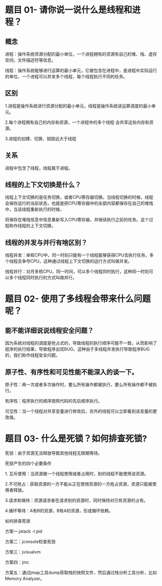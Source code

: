 # **题目 01- 请你说一说什么是线程和进程？**

## 概念

&#x9;进程：操作系统资源分配的最小单位，一个进程拥有的资源有自己的堆、栈、虚存空间，文件描述符等信息。

&#x9;线程：操作系统能够进行运算的最小单元，它被包含在进程中，是进程中实际运行的单位，一个进程可以并发多个线程，每个线程执行不同的任务。



## 区别

&#x9;1.进程是操作系统进行资源分配的最小单元，线程是操作系统进运算调度的最小单元。

&#x9;2.每个进程拥有自己的内存和资源，一个进程中的多个线程 会共享这些内存和资源。

&#x9;3.进程的创建、切换、销毁远大于线程



## 关系

&#x9;进程中包含了线程，线程属于进程。



## 线程的上下文切换是什么？

&#x9;线程上下文切换的是任务切换，或者CPU寄存器切换。当线程切换的时候，线程会保存运行的当前状态，也就是把CPU寄存器中的全部内容都保存在自己的堆栈中，当该线程重新执行的时候，

&#x20;  将保存在堆栈信息中信息重新写入CPU寄存器，并继续执行之前的任务。这个过程称作线程的上下文切换。

## 线程的并发与并行有啥区别？

&#x9;线程并发：单核CPU中，同一时刻只能有一个线程能够获得CPU去执行任务，多个线程去争夺CPU，这种通过线程上下文切换的运行方式叫做并发。

&#x9;线程并行：对月多核CPU，同一时间，可以多个线程同时执行，这种同一时刻可以多个线程同时执行的方式叫做并行。



# **题目 02- 使用了多线程会带来什么问题呢？**

## 能不能详细说说线程安全问题？

&#x9;因为系统对线程的调度是抢占式的，导致线程的执行顺序可能不一致，从而影响了程序的执行结果，导致程序出现BUG。这种由于多线程并发执行导致程序BUG的，我们称作线程安全问题。



## 原子性、有序性和可见性能不能深入的谈一下。

&#x9;原子性：再一次或者多次操作时，要么所有操作都被执行，要么所有操作都不被执行。

&#x9;有序性：程序执行的顺序按照代码的先后顺序执行。

&#x9;可见性：当一个线程对共享变量进行修改后，另外的线程可以立即看到该变量的更改值。

# **题目 03- 什么是死锁？如何排查死锁?**

&#x9;死锁：由于资源无法释放导致其他线程无限期等待。

&#x9;死锁产生的四个必要条件

&#x9;	1\.	互斥使用：当资源被一个线程使用或者占用时，别的线程不能使用该资源。

&#x9;	2.不可抢占：获取资源的一方不能从正在使用资源的一方抢占资源，资源只能被使用者释放。

&#x9;	3.请求和保持：资源请求者在请求别的资源时，同时保持对已有资源的占有。

&#x9;	4.循环等待：A有B的资源，B有A的资源，形成循环依赖。

&#x9;如何排查死锁

&#x9;	方案一.jstack -l pid

&#x9;	方案二：jconsole检查死锁

&#x9;	方案三：jvisualvm

&#x9;	方案四：jmc

&#x9;	方案五：通过jmap工具dump获取栈的快照文件，然后通过栈分析工具分析，比如Memory Analyzer。
